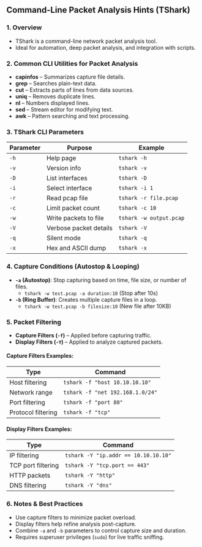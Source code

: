 ## **Command-Line Packet Analysis Hints (TShark)**  

### **1. Overview**  
- TShark is a command-line network packet analysis tool.  
- Ideal for automation, deep packet analysis, and integration with scripts.  

### **2. Common CLI Utilities for Packet Analysis**  
- **capinfos** – Summarizes capture file details.  
- **grep** – Searches plain-text data.  
- **cut** – Extracts parts of lines from data sources.  
- **uniq** – Removes duplicate lines.  
- **nl** – Numbers displayed lines.  
- **sed** – Stream editor for modifying text.  
- **awk** – Pattern searching and text processing.  

### **3. TShark CLI Parameters**  

| Parameter | Purpose | Example |
|-----------|---------|---------|
| `-h` | Help page | `tshark -h` |
| `-v` | Version info | `tshark -v` |
| `-D` | List interfaces | `tshark -D` |
| `-i` | Select interface | `tshark -i 1` |
| `-r` | Read pcap file | `tshark -r file.pcap` |
| `-c` | Limit packet count | `tshark -c 10` |
| `-w` | Write packets to file | `tshark -w output.pcap` |
| `-V` | Verbose packet details | `tshark -V` |
| `-q` | Silent mode | `tshark -q` |
| `-x` | Hex and ASCII dump | `tshark -x` |

### **4. Capture Conditions (Autostop & Looping)**  
- **`-a` (Autostop)**: Stop capturing based on time, file size, or number of files.  
  - `tshark -w test.pcap -a duration:10` (Stop after 10s)  
- **`-b` (Ring Buffer)**: Creates multiple capture files in a loop.  
  - `tshark -w test.pcap -b filesize:10` (New file after 10KB)  

### **5. Packet Filtering**  
- **Capture Filters (`-f`)** – Applied before capturing traffic.  
- **Display Filters (`-Y`)** – Applied to analyze captured packets.  

#### **Capture Filters Examples:**  

| Type | Command |  
|------|---------|  
| Host filtering | `tshark -f "host 10.10.10.10"` |  
| Network range | `tshark -f "net 192.168.1.0/24"` |  
| Port filtering | `tshark -f "port 80"` |  
| Protocol filtering | `tshark -f "tcp"` |  

#### **Display Filters Examples:**  

| Type | Command |  
|------|---------|  
| IP filtering | `tshark -Y "ip.addr == 10.10.10.10"` |  
| TCP port filtering | `tshark -Y "tcp.port == 443"` |  
| HTTP packets | `tshark -Y "http"` |  
| DNS filtering | `tshark -Y "dns"` |  

### **6. Notes & Best Practices**  
- Use capture filters to minimize packet overload.  
- Display filters help refine analysis post-capture.  
- Combine `-a` and `-b` parameters to control capture size and duration.  
- Requires superuser privileges (`sudo`) for live traffic sniffing.
